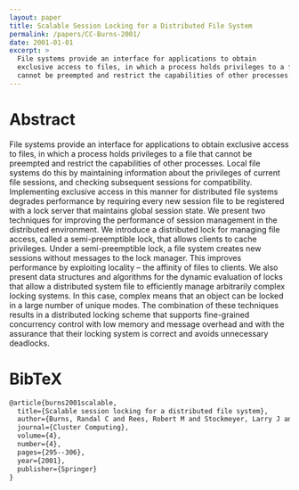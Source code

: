 ```yaml
---
layout: paper
title: Scalable Session Locking for a Distributed File System
permalink: /papers/CC-Burns-2001/
date: 2001-01-01
excerpt: >
  File systems provide an interface for applications to obtain
  exclusive access to files, in which a process holds privileges to a file that
  cannot be preempted and restrict the capabilities of other processes.
---
```


# Abstract

File systems provide an interface for applications to obtain
exclusive access to files, in which a process holds privileges to a file that
cannot be preempted and restrict the capabilities of other processes. Local file
systems do this by maintaining information about the privileges of current file
sessions, and checking subsequent sessions for compatibility. Implementing
exclusive access in this manner for distributed file systems degrades
performance by requiring every new session file to be registered with a lock
server that maintains global session state. We present two techniques for
improving the performance of session management in the distributed environment.
We introduce a distributed lock for managing file access, called a
semi-preemptible lock, that allows clients to cache privileges. Under a
semi-preemptible lock, a file system creates new sessions without messages to
the lock manager. This improves performance by exploiting locality – the
affinity of files to clients. We also present data structures and algorithms for
the dynamic evaluation of locks that allow a distributed system file to
efficiently manage arbitrarily complex locking systems. In this case, complex
means that an object can be locked in a large number of unique modes. The
combination of these techniques results in a distributed locking scheme that
supports fine-grained concurrency control with low memory and message overhead
and with the assurance that their locking system is correct and avoids
unnecessary deadlocks.

# BibTeX

```latex
@article{burns2001scalable,
  title={Scalable session locking for a distributed file system},
  author={Burns, Randal C and Rees, Robert M and Stockmeyer, Larry J and Long, Darrell DE},
  journal={Cluster Computing},
  volume={4},
  number={4},
  pages={295--306},
  year={2001},
  publisher={Springer}
}
```
